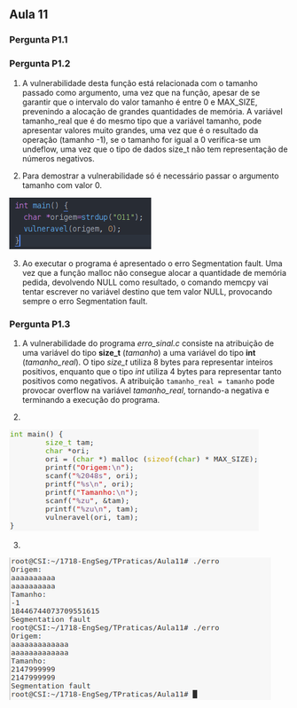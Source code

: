 ## Aula 11

### Pergunta P1.1

### Pergunta P1.2


1. A vulnerabilidade desta função está relacionada com o tamanho passado como argumento, uma vez que na função, apesar de se garantir que o intervalo do valor tamanho é entre 0 e MAX_SIZE, prevenindo a alocação de grandes quantidades de memória. A variável tamanho_real que é do mesmo tipo que a variável tamanho, pode apresentar valores muito grandes, uma vez que é o resultado da operação (tamanho -1), se o tamanho for igual a 0 verifica-se um undeflow, uma vez que o tipo de dados size_t não tem representação de números negativos.
 
2. Para demostrar a vulnerabilidade só é necessário passar o argumento tamanho com valor 0.

![Figura 1](https://github.com/uminho-miei-engseg/1718-G6/blob/master/aula11/imagens/1-2.PNG "Figura 1")

3. Ao executar o programa é apresentado o erro Segmentation fault. Uma vez que a função malloc não consegue alocar a quantidade de memória pedida, devolvendo NULL como resultado, o comando memcpy vai tentar escrever no variável destino que tem valor NULL, provocando sempre o erro Segmentation fault.


### Pergunta P1.3

1. A vulnerabilidade do programa *erro_sinal.c* consiste na atribuição de uma variável do tipo **size_t** (*tamanho*) a uma variável do tipo **int** (*tamanho_real*). O tipo *size_t* utiliza 8 bytes para representar inteiros positivos, enquanto que o tipo *int* utiliza 4 bytes para representar tanto positivos como negativos. A atribuição ``` tamanho_real = tamanho ``` pode provocar overflow na variável *tamanho_real*, tornando-a negativa e terminando a execução do programa.

2. 
![Figura 2](https://github.com/uminho-miei-engseg/1718-G6/blob/master/aula11/imagens/1-3-2.PNG "Figura 2")

3. 
![Figura 2](https://github.com/uminho-miei-engseg/1718-G6/blob/master/aula11/imagens/1-3-1.PNG "Figura 3")
